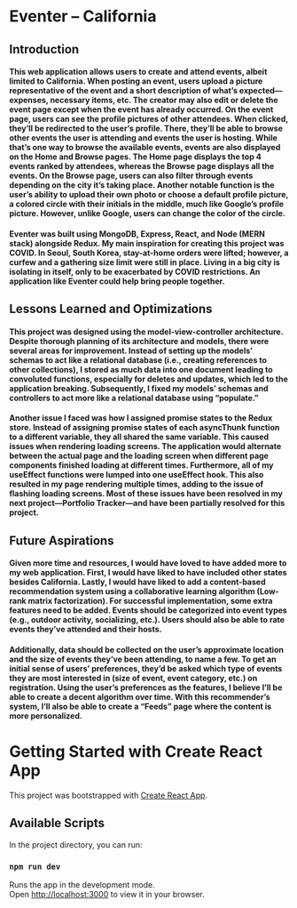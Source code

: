 # Eventer – California
## Introduction
####             This web application allows users to create and attend events, albeit limited to California. When posting an event, users upload a picture representative of the event and a short description of what’s expected—expenses, necessary items, etc. The creator may also edit or delete the event page except when the event has already occurred. On the event page, users can see the profile pictures of other attendees. When clicked, they’ll be redirected to the user’s profile. There, they’ll be able to browse other events the user is attending and events the user is hosting. While that’s one way to browse the available events, events are also displayed on the Home and Browse pages. The Home page displays the top 4 events ranked by attendees, whereas the Browse page displays all the events. On the Browse page, users can also filter through events depending on the city it’s taking place. Another notable function is the user’s ability to upload their own photo or choose a default profile picture, a colored circle with their initials in the middle, much like Google’s profile picture. However, unlike Google, users can change the color of the circle.
####             Eventer was built using MongoDB, Express, React, and Node (MERN stack) alongside Redux. My main inspiration for creating this project was COVID. In Seoul, South Korea, stay-at-home orders were lifted; however, a curfew and a gathering size limit were still in place. Living in a big city is isolating in itself, only to be exacerbated by COVID restrictions. An application like Eventer could help bring people together.

## Lessons Learned and Optimizations
####             This project was designed using the model-view-controller architecture. Despite thorough planning of its architecture and models, there were several areas for improvement. Instead of setting up the models’ schemas to act like a relational database (i.e., creating references to other collections), I stored as much data into one document leading to convoluted functions, especially for deletes and updates, which led to the application breaking. Subsequently, I fixed my models’ schemas and controllers to act more like a relational database using “populate.”
####             Another issue I faced was how I assigned promise states to the Redux store. Instead of assigning promise states of each asyncThunk function to a different variable, they all shared the same variable. This caused issues when rendering loading screens. The application would alternate between the actual page and the loading screen when different page components finished loading at different times. Furthermore, all of my useEffect functions were lumped into one useEffect hook. This also resulted in my page rendering multiple times, adding to the issue of flashing loading screens. Most of these issues have been resolved in my next project—Portfolio Tracker—and have been partially resolved for this project.

## Future Aspirations
####             Given more time and resources, I would have loved to have added more to my web application. First, I would have liked to have included other states besides California. Lastly, I would have liked to add a content-based recommendation system using a collaborative learning algorithm (Low-rank matrix factorization). For successful implementation, some extra features need to be added. Events should be categorized into event types (e.g., outdoor activity, socializing, etc.). Users should also be able to rate events they’ve attended and their hosts.
####	Additionally, data should be collected on the user’s approximate location and the size of events they’ve been attending, to name a few. To get an initial sense of users’ preferences, they’d be asked which type of events they are most interested in (size of event, event category, etc.) on registration. Using the user’s preferences as the features, I believe I’ll be able to create a decent algorithm over time. With this recommender’s system, I’ll also be able to create a “Feeds” page where the content is more personalized.





# Getting Started with Create React App

This project was bootstrapped with [Create React App](https://github.com/facebook/create-react-app).

## Available Scripts

In the project directory, you can run:

### `npm run dev`

Runs the app in the development mode.\
Open [http://localhost:3000](http://localhost:3000) to view it in your browser.
